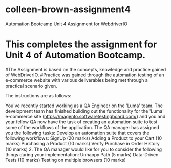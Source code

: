 # colleen-brown-assignment4
Automation Bootcamp Unit 4 Assignment for WebdriverIO


# This completes the assignment for Unit 4 of Automation Bootcamp. 
#The Assignment is based on the concepts, knowledge and practice gained of WebDriverIO.
#Practice was gained through the automation testing of an e-commerce website with various deliverables being met through a practical scenario given.

The instructions are as follows:

You've recently started working as a QA Engineer on the 'Luma' team. The development team has finished building out the functionality for the 'Luma' e-commerce site (https://magento.softwaretestingboard.com/) and you and your fellow QA now have the task of creating an automation suite to test some of the workflows of the application. The QA manager has assigned you the following tasks:
Develop an automation suite that covers the following workflows:
SignUp (20 marks)
Adding a Product to your Cart (10 marks)
Purchasing a Product (10 marks)
 Verify Purchase in Order History (10 marks)
2. The QA manager would like for you to consider the following things during your implementation:
 Unhappy Path (5 marks)
 Data-Driven Tests (10 marks)
 Testing on multiple browsers (10 marks)
